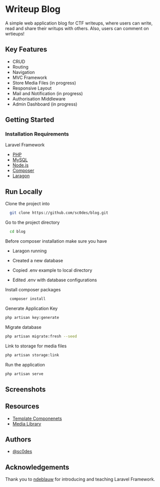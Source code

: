 # Writeup Blog

A simple web application blog for CTF writeups, where users can write, read and share their writups with others. 
Also, users can comment on wrtieups!

## Key Features

- CRUD
- Routing
- Navigation
- MVC Framework
- Store Media Files (in progress)
- Responsive Layout
- Mail and Notification (in progress)
- Authorisation Middleware
- Admin Dashboard (in progress)


## Getting Started

### Installation Requirements

 Laravel Framework

 - [PHP](https://www.php.net/downloads.php)
 - [MySQL](https://www.mysql.com/downloads/)
 - [Node.js](https://nodejs.org/en/)
 - [Composer](https://getcomposer.org/)
 - [Laragon](https://laragon.org/download/)

 

## Run Locally

Clone the project into

```bash
  git clone https://github.com/sc0des/blog.git
```

Go to the project directory

```bash
  cd blog
```
Before composer installation make sure you have

* Laragon running 

* Created a new database 

* Copied .env example to local directory

* Edited .env with database configurations


Install composer packages 

```bash
  composer install
```

Generate Application Key

```bash
php artisan key:generate
```

Migrate database 

```bash
php artisan migrate:fresh --seed
```

Link to storage for media files

```bash
php artisan storage:link
```

Run the  application 

```bash
php artisan serve
```



## Screenshots



## Resources

- [Template Componenets](https://mambaui.com/)
- [Media Library](https://spatie.be/docs/laravel-medialibrary/v10/introduction)

## Authors

- [@sc0des](https://github.com/sc0des)


## Acknowledgements

  Thank you to [ndeblauw](https://github.com/ndeblauw) for introducing and teaching Laravel Framework.

 
